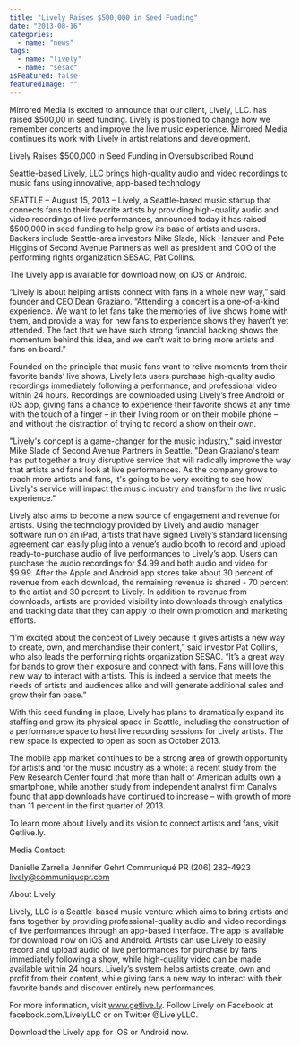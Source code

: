 ```yaml
---
title: "Lively Raises $500,000 in Seed Funding"
date: "2013-08-16"
categories: 
  - name: "news"
tags: 
  - name: "lively"
  - name: "sesac"
isFeatured: false
featuredImage: ""
---
```


Mirrored Media is excited to announce that our client, Lively, LLC. has raised $500,00 in seed funding. Lively is positioned to change how we remember concerts and improve the live music experience. Mirrored Media continues its work with Lively in artist relations and development.

Lively Raises $500,000 in Seed Funding in Oversubscribed Round

Seattle-based Lively, LLC brings high-quality audio and video recordings to music fans using innovative, app-based technology

SEATTLE – August 15, 2013 – Lively, a Seattle-based music startup that connects fans to their favorite artists by providing high-quality audio and video recordings of live performances, announced today it has raised $500,000 in seed funding to help grow its base of artists and users. Backers include Seattle-area investors Mike Slade, Nick Hanauer and Pete Higgins of Second Avenue Partners as well as president and COO of the performing rights organization SESAC, Pat Collins.

The Lively app is available for download now, on iOS or Android.

“Lively is about helping artists connect with fans in a whole new way,” said founder and CEO Dean Graziano. “Attending a concert is a one-of-a-kind experience. We want to let fans take the memories of live shows home with them, and provide a way for new fans to experience shows they haven’t yet attended. The fact that we have such strong financial backing shows the momentum behind this idea, and we can’t wait to bring more artists and fans on board.”

Founded on the principle that music fans want to relive moments from their favorite bands’ live shows, Lively lets users purchase high-quality audio recordings immediately following a performance, and professional video within 24 hours. Recordings are downloaded using Lively’s free Android or iOS app, giving fans a chance to experience their favorite shows at any time with the touch of a finger – in their living room or on their mobile phone – and without the distraction of trying to record a show on their own.

"Lively's concept is a game-changer for the music industry," said investor Mike Slade of Second Avenue Partners in Seattle. "Dean Graziano's team has put together a truly disruptive service that will radically improve the way that artists and fans look at live performances. As the company grows to reach more artists and fans, it's going to be very exciting to see how Lively's service will impact the music industry and transform the live music experience."

Lively also aims to become a new source of engagement and revenue for artists. Using the technology provided by Lively and audio manager software run on an iPad, artists that have signed Lively’s standard licensing agreement can easily plug into a venue’s audio booth to record and upload ready-to-purchase audio of live performances to Lively’s app. Users can purchase the audio recordings for $4.99 and both audio and video for $9.99. After the Apple and Android app stores take about 30 percent of revenue from each download, the remaining revenue is shared - 70 percent to the artist and 30 percent to Lively. In addition to revenue from downloads, artists are provided visibility into downloads through analytics and tracking data that they can apply to their own promotion and marketing efforts.

“I’m excited about the concept of Lively because it gives artists a new way to create, own, and merchandise their content,” said investor Pat Collins, who also leads the performing rights organization SESAC. “It’s a great way for bands to grow their exposure and connect with fans. Fans will love this new way to interact with artists. This is indeed a service that meets the needs of artists and audiences alike and will generate additional sales and grow their fan base.”

With this seed funding in place, Lively has plans to dramatically expand its staffing and grow its physical space in Seattle, including the construction of a performance space to host live recording sessions for Lively artists. The new space is expected to open as soon as October 2013.

The mobile app market continues to be a strong area of growth opportunity for artists and for the music industry as a whole: a recent study from the Pew Research Center found that more than half of American adults own a smartphone, while another study from independent analyst firm Canalys found that app downloads have continued to increase – with growth of more than 11 percent in the first quarter of 2013.

To learn more about Lively and its vision to connect artists and fans, visit Getlive.ly.

Media Contact:

Danielle Zarrella Jennifer Gehrt Communiqué PR (206) 282-4923 lively@communiquepr.com

About Lively

Lively, LLC is a Seattle-based music venture which aims to bring artists and fans together by providing professional-quality audio and video recordings of live performances through an app-based interface. The app is available for download now on iOS and Android. Artists can use Lively to easily record and upload audio of live performances for purchase by fans immediately following a show, while high-quality video can be made available within 24 hours. Lively’s system helps artists create, own and profit from their content, while giving fans a new way to interact with their favorite bands and discover entirely new performances.

For more information, visit www.getlive.ly. Follow Lively on Facebook at facebook.com/LivelyLLC or on Twitter @LivelyLLC.

Download the Lively app for iOS or Android now.
